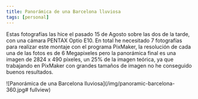 ```yaml
---
title: Panorámica de una Barcelona lluviosa 
tags: [personal]
---
```

Estas fotografías las hice el pasado 15 de Agosto sobre las dos de la tarde, con una cámara PENTAX Optio E10. En total he necesitado 7 fotografías para realizar este montaje con el programa PixMaker, la resolución de cada una de las fotos es de 6 Megapixeles pero la panorámica final es una imagen de 2824 x 490 píxeles, un 25% de la imagen teórica, ya que trabajando en PixMaker con grandes tamaños de imagen no he conseguido buenos resultados.

![Panorámica de una Barcelona lluviosa](/img/panoramic-barcelona-360.jpg# fullview)